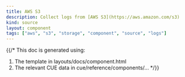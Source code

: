 ```yaml
---
title: AWS S3
description: Collect logs from [AWS S3](https://aws.amazon.com/s3)
kind: source
layout: component
tags: ["aws", "s3", "storage", "component", "source", "logs"]
---
```


{{/*
This doc is generated using:

1. The template in layouts/docs/component.html
2. The relevant CUE data in cue/reference/components/...
*/}}
